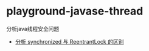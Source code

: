 # playground-javase-thread

分析java线程安全问题

- [分析 synchronized 与 ReentrantLock 的区别](docs/difference-between-synchronized-and-reentranlock.md)